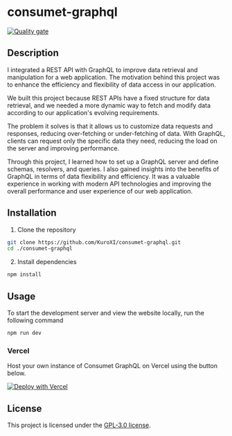 
# consumet-graphql
[![Quality gate](https://sonarcloud.io/api/project_badges/quality_gate?project=KuroXI_consumet-graphql)](https://sonarcloud.io/summary/new_code?id=KuroXI_consumet-graphql)

## Description

I integrated a REST API with GraphQL to improve data retrieval and manipulation for a web application. The motivation behind this project was to enhance the efficiency and flexibility of data access in our application.

We built this project because REST APIs have a fixed structure for data retrieval, and we needed a more dynamic way to fetch and modify data according to our application's evolving requirements.

The problem it solves is that it allows us to customize data requests and responses, reducing over-fetching or under-fetching of data. With GraphQL, clients can request only the specific data they need, reducing the load on the server and improving performance.

Through this project, I learned how to set up a GraphQL server and define schemas, resolvers, and queries. I also gained insights into the benefits of GraphQL in terms of data flexibility and efficiency. It was a valuable experience in working with modern API technologies and improving the overall performance and user experience of our web application.

## Installation

1. Clone the repository
```bash
git clone https://github.com/KuroXI/consumet-graphql.git
cd ./consumet-graphql
```
2. Install dependencies
```bash
npm install
```

## Usage
To start the development server and view the website locally, run the following command
```bash
npm run dev
```


### Vercel
Host your own instance of Consumet GraphQL on Vercel using the button below.

[![Deploy with Vercel](https://vercel.com/button)](https://vercel.com/new/clone?repository-url=https://github.com/KuroXI/consumet-graphql)

## License

This project is licensed under the [GPL-3.0 license](https://github.com/KuroXI/consumet-graphql/blob/main/LICENSE).